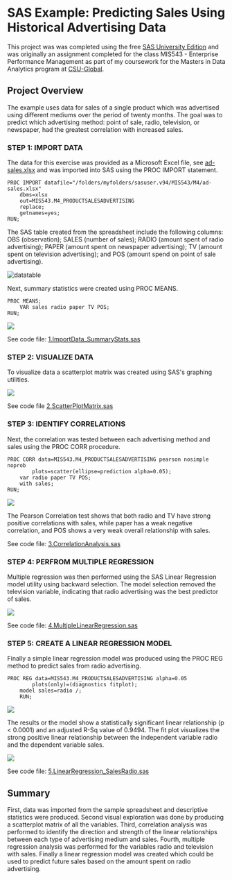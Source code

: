 # SAS Example: Predicting Sales Using Historical Advertising Data
This project was was completed using the free [SAS University Edition](https://www.sas.com/en_us/software/university-edition.html) and was originally an assignment completed for the class MIS543 - Enterprise Performance Management as part of my coursework for the Masters in Data Analytics program at [CSU-Global](https://csuglobal.edu/graduate/masters-degrees/data-analytics).

## Project Overview

The example uses data for sales of a single product which was advertised using different mediums over the period of twenty months. The goal was to predict which advertising method: point of sale, radio, television, or newspaper, had the greatest correlation with increased sales. 

### STEP 1: IMPORT DATA

The data for this exercise was provided as a Microsoft Excel file, see [ad-sales.xlsx](ad-sales.xlsx) and was imported into SAS using the PROC IMPORT statement. 

```
PROC IMPORT datafile="/folders/myfolders/sasuser.v94/MIS543/M4/ad-sales.xlsx"
	dbms=xlsx
	out=MIS543.M4_PRODUCTSALESADVERTISING
	replace;
	getnames=yes;
RUN;
```

The SAS table created from the spreadsheet include the following columns: OBS (observation); SALES (number of sales); RADIO (amount spent of radio advertising); PAPER (amount spent on newspaper advertising); TV (amount spent on television advertising); and POS (amount spend on point of sale advertising). 

![datatable](images/datatable.png)

Next, summary statistics were created using PROC MEANS.

```
PROC MEANS; 
    VAR sales radio paper TV POS;
RUN;
```

![](images/means.png)

See code file: [1.ImportData_SummaryStats.sas](1.ImportData_SummaryStats.sas)

### STEP 2: VISUALIZE DATA

To visualize data a scatterplot matrix was created using SAS's graphing utilities. 

![](images/scatterplot.png)

See code file [2.ScatterPlotMatrix.sas](2.ScatterPlotMatrix.sas) 

### STEP 3: IDENTIFY CORRELATIONS 

Next, the correlation was tested between each advertising method and sales using the PROC CORR procedure.

```
PROC CORR data=MIS543.M4_PRODUCTSALESADVERTISING pearson nosimple noprob 
		plots=scatter(ellipse=prediction alpha=0.05);
	var radio paper TV POS;
	with sales;
RUN;
```

![](images/corr.png)

The Pearson Correlation test shows that both radio and TV have strong positive correlations with sales, while paper has a weak negative correlation, and POS shows a very weak overall relationship with sales. 

See code file: [3.CorrelationAnalysis.sas](3.CorrelationAnalysis.sas)

### STEP 4: PERFROM MULTIPLE REGRESSION

Multiple regression was then performed using the SAS Linear Regression model utility using backward selection. The model selection removed the television variable, indicating that radio advertising was the best predictor of sales. 

![](images/mult-regression.png)

See code file: [4.MultipleLinearRegression.sas](4.MultipleLinearRegression.sas)



### STEP 5: CREATE A LINEAR REGRESSION MODEL 

Finally a simple linear regression model was produced using the PROC REG method to predict sales from radio advertising. 

```
PROC REG data=MIS543.M4_PRODUCTSALESADVERTISING alpha=0.05 
		plots(only)=(diagnostics fitplot);
	model sales=radio /;
	RUN;
```

![](images/lin_regression.png)

The results or the model show a statistically significant linear relationship (p < 0.0001) and an adjusted R-Sq value of 0.9494. The fit plot visualizes the strong positive linear relationship between the independent variable radio and the dependent variable sales.

![](images/fitplot.png)

See code file: [5.LinearRegression_SalesRadio.sas](5.LinearRegression_SalesRadio.sas)

## Summary

First, data was imported from the sample spreadsheet and descriptive statistics were produced. Second visual exploration was done by producing a scatterplot matrix of all the variables. Third, correlation analysis was performed to identify the direction and strength of the linear relationships between each type of advertising medium and sales. Fourth, multiple regression analysis was performed for the variables radio and television with sales. Finally a linear regression model was created which could be used to predict future sales based on the amount spent on radio advertising.

